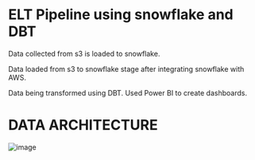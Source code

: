 # ELT Pipeline using snowflake and DBT 

Data collected from s3 is loaded to snowflake.  

Data loaded from s3 to snowflake stage after integrating snowflake with AWS.

Data being transformed using DBT.  Used Power BI to create dashboards.

# DATA ARCHITECTURE


![image](https://user-images.githubusercontent.com/90564625/213705742-2c603441-49f0-497d-a463-cf3c6f280360.png)
